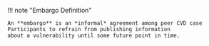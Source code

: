 !!! note "Embargo Definition"

    An **embargo** is an *informal* agreement among peer CVD case Participants to refrain from publishing information
    about a vulnerability until some future point in time.
